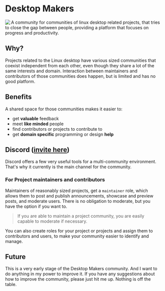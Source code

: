 # Desktop Makers
<img align="left" src="https://user-images.githubusercontent.com/1282767/161259953-81f96a67-8980-47c5-9224-6deef04c037a.png">

A community for communities of linux desktop related projects, that tries to close the gap between people, providing a platform that focuses on progress and productivity.

## Why?

Projects related to the Linux desktop have various sized communities that coexist independent from each other, even though they share a lot of the same interests and domain. Interaction between maintainers and contributors of those communities does happen, but is limited and has no good platform.

## Benefits

A shared space for those communities makes it easier to:

 - get **valuable** feedback
 - meet **like minded** people
 - find contributors or projects to contribute to
 - get **domain specific** programming or design **help**


## Discord ([invite here](https://discord.gg/DdVdR7TdRk))

Discord offers a few very useful tools for a multi-community environment. That's why it currently is the main channel for the community.

### For Project maintainers and contributors

Maintainers of reasonably sized projects, get a `maintainer` role, which allows them to post and publish announcements, showcase and preview posts, and moderate users. There is no obligation to moderate, but you have the option if you want to.

> If you are able to maintain a project community, you are easily capable to moderate if necessary.

You can also create roles for your project or projects and assign them to contributors and users, to make your community easier to identify and manage.

## Future

This is a very early stage of the Desktop Makers community. And I want to do anything in my power to improve it. If you have any suggestions about how to improve the community, please just hit me up. Nothing is off the table.
